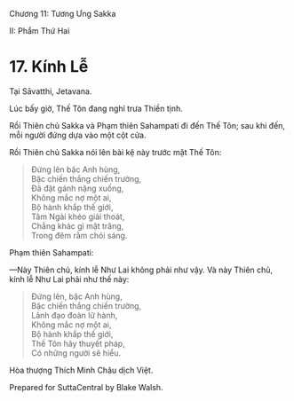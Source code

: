  

Chương 11: Tương Ưng Sakka

II: Phẩm Thứ Hai

# 17\. Kính Lễ

Tại Sāvatthi, Jetavana.

Lúc bấy giờ, Thế Tôn đang nghỉ trưa Thiền tịnh.

Rồi Thiên chủ Sakka và Phạm thiên Sahampati đi đến Thế Tôn; sau khi đến, mỗi người đứng dựa vào một cột cửa.

Rồi Thiên chủ Sakka nói lên bài kệ này trước mặt Thế Tôn:

> Ðứng lên bậc Anh hùng,  
> Bậc chiến thắng chiến trường,  
> Ðã đặt gánh nặng xuống,  
> Không mắc nợ một ai,  
> Bộ hành khắp thế giới,  
> Tâm Ngài khéo giải thoát,  
> Chẳng khác gì mặt trăng,  
> Trong đêm rằm chói sáng.

Phạm thiên Sahampati:

—Này Thiên chủ, kính lễ Như Lai không phải như vậy. Và này Thiên chủ, kính lễ Như Lai phải như thế này:

> Ðứng lên, bậc Anh hùng,  
> Bậc chiến thắng chiến trường,  
> Lãnh đạo đoàn lữ hành,  
> Không mắc nợ một ai,  
> Bộ hành khắp thế giới,  
> Thế Tôn hãy thuyết pháp,  
> Có những người sẽ hiểu.

Hòa thượng Thích Minh Châu dịch Việt.

Prepared for SuttaCentral by Blake Walsh.
